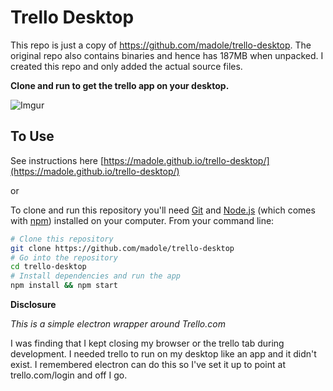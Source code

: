 # Trello Desktop

This repo is just a copy of https://github.com/madole/trello-desktop. The original repo
also contains binaries and hence has 187MB when unpacked. I created this repo and only
added the actual source files.

**Clone and run to get the trello app on your desktop.**

![Imgur](http://i.imgur.com/1y0ifjp.png)
## To Use
See instructions here [https://madole.github.io/trello-desktop/](https://madole.github.io/trello-desktop/)

or

To clone and run this repository you'll need [Git](https://git-scm.com) and [Node.js](https://nodejs.org/en/download/) (which comes with [npm](http://npmjs.com)) installed on your computer. From your command line:

```bash
# Clone this repository
git clone https://github.com/madole/trello-desktop
# Go into the repository
cd trello-desktop
# Install dependencies and run the app
npm install && npm start
```

**Disclosure**

_This is a simple electron wrapper around Trello.com_

I was finding that I kept closing my browser or the trello tab during development.
I needed trello to run on my desktop like an app and it didn't exist.
I remembered electron can do this so I've set it up to point at trello.com/login and off I go.
